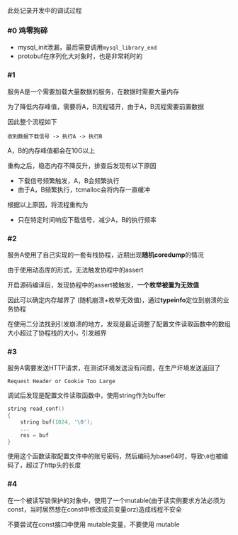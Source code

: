 
此处记录开发中的调试过程
### #0 鸡零狗碎

- mysql_init泄漏，最后需要调用`mysql_library_end`
- protobuf在序列化大对象时，也是非常耗时的
### #1
服务A是一个需要加载大量数据的服务，在数据时需要大量内存

为了降低内存峰值，需要将A，B流程错开，由于A，B流程需要前置数据

因此整个流程如下

```
收到数据下载信号 -> 执行A -> 执行B
```

A，B的内存峰值都会在10G以上

重构之后，稳态内存不降反升，排查后发现有以下原因
- 下载信号频繁触发，A，B会频繁执行
- 由于A，B频繁执行，tcmalloc会将内存一直缓冲

根据以上原因，将流程重构为

- 只在特定时间响应下载信号，减少A，B的执行频率

### #2
服务A使用了自己实现的一套有栈协程，近期出现**随机coredump**的情况

由于使用动态库的形式，无法触发协程中的assert

开启源码编译后，发现协程中的assert被触发，**一个枚举被置为无效值**

因此可以确定内存越界了 (随机崩溃+枚举无效值)，通过**typeinfo**定位到崩溃的业务协程

在使用二分法找到引发崩溃的地方，发现是最近调整了配置文件读取函数中的数组大小超过了协程栈的大小，引发越界

### #3
服务A需要发送HTTP请求，在测试环境发送没有问题，在生产坏境发送返回了

`Request Header or Cookie Too Large`

调试后发现是配置文件读取函数中，使用string作为buffer

```cpp
string read_conf()
{
	string buf(1024, '\0');
	...
	res = buf
}
```

使用这个函数读取配置文件中的账号密码，然后编码为base64时，导致`\0`也被编码了，超过了http头的长度 

### #4
在一个被读写锁保护的对象中，使用了一个mutable(由于读实例要求方法必须为const，当时居然想在const中修改成员变量orz)造成线程不安全

不要尝试在const接口中使用 mutable变量，不要使用 mutable
